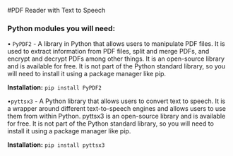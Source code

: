 #PDF Reader with Text to Speech
### Python modules you will need:

• ```PyPDF2``` - A library in Python that allows users to manipulate PDF files. It is used to extract information from PDF files, split and merge PDFs, and encrypt and decrypt  PDFs among other things. It is an open-source library and is available for free. It is not part of the Python standard library, so you will need to install it using a package manager like pip.

**Installation:** ```pip install PyPDF2```

•```pyttsx3``` - A Python library that allows users to convert text to speech. It is a wrapper around different text-to-speech engines and allows users to use them from within Python. pyttsx3 is an open-source library and is available for free. It is not part of the Python standard library, so you will need to install it using a package manager like pip.

**Installation:** ```pip install pyttsx3```




